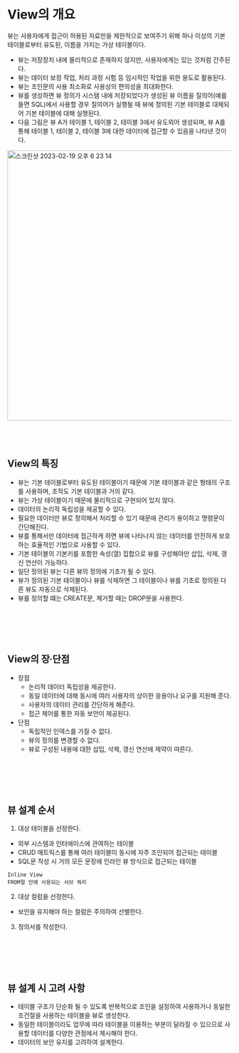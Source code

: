 # View의 개요
뷰는 사용자에게 접근이 허용된 자료만을 제한적으로 보여주기 위해 하나 이상의 기본 테이블로부터 유도된, 이름을 가지는 가상 테이블이다.
- 뷰는 저장장치 내에 물리적으로 존재하지 않지만, 사용자에게는 있는 것처럼 간주된다.
- 뷰는 데이터 보정 작업, 처리 과정 시험 등 임시적인 작업을 위한 용도로 활용된다.
- 뷰는 조인문의 사용 최소화로 사용상의 편의성을 최대화한다.
- 뷰를 생성하면 뷰 정의가 시스템 내에 저장되었다가 생성된 뷰 이름을 질의어(예를 들면 SQL)에서 사용할 경우 질의어가 실행될 때 뷰에 정의된 기본 테이블로 대체되어 기본 테이블에 대해 실행된다.
- 다음 그림은 뷰 A가 테이블 1, 테이블 2, 테이블 3에서 유도외어 생성되며, 뷰 A를 통해 테이블 1, 테이블 2, 테이블 3에 대한 데이터에 접근할 수 있음을 나타낸 것이다.
<img width="607" alt="스크린샷 2023-02-19 오후 6 23 14" src="https://user-images.githubusercontent.com/125357376/219939731-42265748-6a15-4f20-bd6d-750de7d2266e.png">

<br>
<br>
<br>
<br>

## View의 특징
- 뷰는 기본 테이블로부터 유도된 테이블이기 때문에 기본 테이블과 같은 형태의 구조를 사용하며, 조작도 기본 테이블과 거의 같다.
- 뷰는 가상 테이블이기 때문에 물리적으로 구현되어 있지 않다.
- 데이터의 논리적 독립성을 제공할 수 있다.
- 필요한 데이터만 뷰로 정의해서 처리할 수 있기 때문에 관리가 용이하고 명령문이 간단해진다.
- 뷰를 통해서만 데이터에 접근하게 하면 뷰에 나타나지 않는 데이터를 안전하게 보호하는 효율적인 기법으로 사용할 수 있다.
- 기본 테이블의 기본키를 포함한 속성(열) 집합으로 뷰를 구성해야만 삽입, 삭제, 갱신 연산이 가능하다.
- 일단 정의된 뷰는 다른 뷰의 정의에 기초가 될 수 있다.
- 뷰가 정의된 기본 테이블이나 뷰를 삭제하면 그 테이블이나 뷰를 기초로 정의된 다른 뷰도 자동으로 삭제된다.
- 뷰를 정의할 떄는 CREATE문, 제거할 때는 DROP문을 사용한다.

<br>
<br>
<br>
<br>

## View의 장∙단점
- 장점
    * 논리적 데이터 독립성을 제공한다.
    * 동일 데이터에 대해 동시에 여러 사용자의 상이한 응용이나 요구를 지원해 준다.
    * 사용자의 데이터 관리를 간단하게 해준다.
    * 접근 제어를 통한 자동 보안이 제공된다.
- 단점
    * 독립적인 인덱스를 가질 수 없다.
    * 뷰의 정의를 변경할 수 없다.
    * 뷰로 구성된 내용에 대한 삽입, 삭제, 갱신 연산에 제약이 따른다.

<br>    
<br>    
<br>    
<br>

## 뷰 설계 순서
1. 대상 테이블을 선정한다.
- 외부 시스템과 인터에이스에 관여하는 테이블
- CRUD 매트릭스를 통해 여러 테이블이 동시에 자주 조인되어 접근되는 테이블
- SQL문 작성 시 거의 모든 문장에 인라인 뷰 방식으로 접근되는 테이블
```
Inline View
FROM절 안에 사용되는 서브 쿼리
```
2. 대상 컬럼을 선정한다.
- 보안을 유지해야 하는 컬럼은 주의하여 선별한다.
3. 정의서를 작성한다.

<br>
<br>
<br>
<br>

## 뷰 설계 시 고려 사항
- 테이블 구조가 단순화 될 수 있도록 반복적으로 조인을 설정하여 사용하거나 동일한 조건절을 사용하는 테이블을 뷰로 생성한다.
- 동일한 테이블이라도 업무에 따라 테이블을 이용하는 부분이 달라질 수 있으므로 사용할 데이터를 다양한 관점에서 제시해야 한다.
- 데이터의 보안 유지를 고려하여 설계한다.

